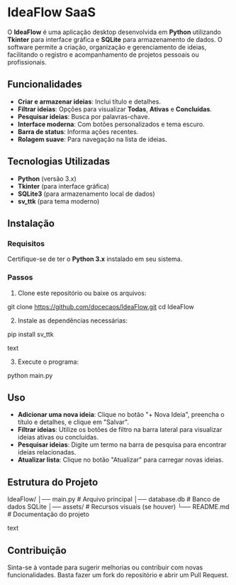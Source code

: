 # IdeaFlow SaaS
O **IdeaFlow** é uma aplicação desktop desenvolvida em **Python** utilizando **Tkinter** para interface gráfica e **SQLite** para armazenamento de dados. O software permite a criação, organização e gerenciamento de ideias, facilitando o registro e acompanhamento de projetos pessoais ou profissionais.

## Funcionalidades

- **Criar e armazenar ideias**: Inclui título e detalhes.
- **Filtrar ideias**: Opções para visualizar **Todas**, **Ativas** e **Concluídas**.
- **Pesquisar ideias**: Busca por palavras-chave.
- **Interface moderna**: Com botões personalizados e tema escuro.
- **Barra de status**: Informa ações recentes.
- **Rolagem suave**: Para navegação na lista de ideias.

## Tecnologias Utilizadas

- **Python** (versão 3.x)
- **Tkinter** (para interface gráfica)
- **SQLite3** (para armazenamento local de dados)
- **sv_ttk** (para tema moderno)

## Instalação

### Requisitos

Certifique-se de ter o **Python 3.x** instalado em seu sistema.

### Passos

1. Clone este repositório ou baixe os arquivos:

git clone https://github.com/docecaos/IdeaFlow.git
cd IdeaFlow

2. Instale as dependências necessárias:

pip install sv_ttk

text

3. Execute o programa:

python main.py

## Uso

- **Adicionar uma nova ideia**: Clique no botão "+ Nova Ideia", preencha o título e detalhes, e clique em "Salvar".
- **Filtrar ideias**: Utilize os botões de filtro na barra lateral para visualizar ideias ativas ou concluídas.
- **Pesquisar ideias**: Digite um termo na barra de pesquisa para encontrar ideias relacionadas.
- **Atualizar lista**: Clique no botão "Atualizar" para carregar novas ideias.

## Estrutura do Projeto

IdeaFlow/
│── main.py # Arquivo principal
│── database.db # Banco de dados SQLite
│── assets/ # Recursos visuais (se houver)
└── README.md # Documentação do projeto

text

## Contribuição

Sinta-se à vontade para sugerir melhorias ou contribuir com novas funcionalidades. Basta fazer um fork do repositório e abrir um Pull Request.
